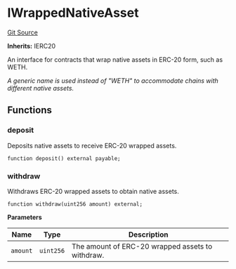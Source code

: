 # IWrappedNativeAsset

[Git Source](https://github.com/sablier-labs/v2-periphery/blob/a17edc8e290789f96ef9ddaf0e4d1c99d8ce1acf/docs/contracts/v2/reference/periphery/interfaces)

**Inherits:** IERC20

An interface for contracts that wrap native assets in ERC-20 form, such as WETH.

_A generic name is used instead of "WETH" to accommodate chains with different native assets._

## Functions

### deposit

Deposits native assets to receive ERC-20 wrapped assets.

```solidity
function deposit() external payable;
```

### withdraw

Withdraws ERC-20 wrapped assets to obtain native assets.

```solidity
function withdraw(uint256 amount) external;
```

**Parameters**

| Name     | Type      | Description                                      |
| -------- | --------- | ------------------------------------------------ |
| `amount` | `uint256` | The amount of ERC-20 wrapped assets to withdraw. |
